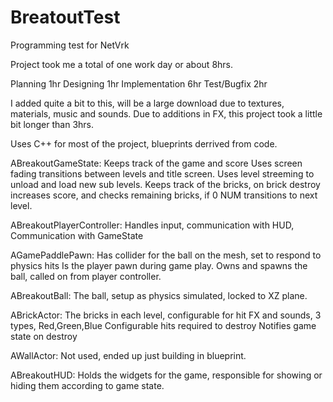 # BreatoutTest
Programming test for NetVrk

Project took me a total of one work day or about 8hrs.

Planning 1hr
Designing 1hr
Implementation 6hr
Test/Bugfix 2hr

I added quite a bit to this, will be a large download due to textures, materials, music and sounds.
Due to additions in FX, this project took a little bit longer than 3hrs.

Uses C++ for most of the project, blueprints derrived from code.

ABreakoutGameState: Keeps track of the game and score
                    Uses screen fading transitions between levels and title screen.
                    Uses level streeming to unload and load new sub levels.
                    Keeps track of the bricks, on brick destroy increases score, and checks remaining bricks, if 0 NUM transitions to next level.

ABreakoutPlayerController: Handles input, communication with HUD, Communication with GameState

AGamePaddlePawn: Has collider for the ball on the mesh, set to respond to physics hits
                 Is the player pawn during game play.
                 Owns and spawns the ball, called on from player controller.

ABreakoutBall: The ball, setup as physics simulated, locked to XZ plane.

ABrickActor: The bricks in each level, configurable for hit FX and sounds, 3 types, Red,Green,Blue
             Configurable hits required to destroy
             Notifies game state on destroy

AWallActor: Not used, ended up just building in blueprint.

ABreakoutHUD: Holds the widgets for the game, responsible for showing or hiding them according to game state.
